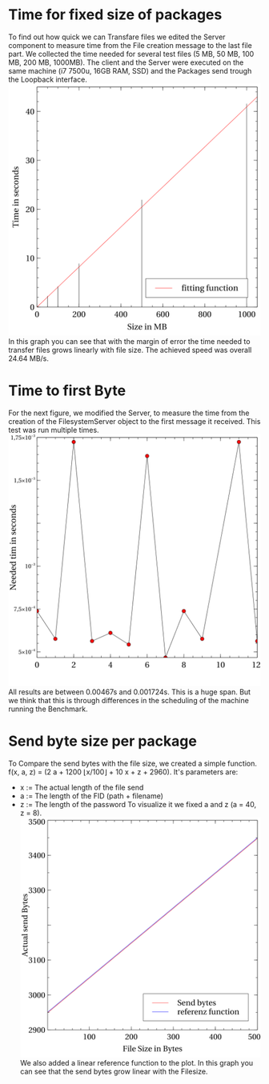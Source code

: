 # Time for fixed size of packages
To find out how quick we can Transfare files we edited the Server component to measure time from the File creation message to the last file part. We collected the time needed for several test files (5 MB, 50 MB, 100 MB, 200 MB, 1000MB). The client and the Server were executed on the same machine (i7 7500u, 16GB RAM, SSD) and the Packages send trough the Loopback interface. 
![Size Benchmark](size.svg)
In this graph you can see that with the margin of error the time needed to transfer files grows linearly with file size. The achieved speed was overall 24.64 MB/s.

# Time to first Byte
For the next figure, we modified the Server, to measure the time from the creation of the FilesystemServer object to the first message it received. This test was run multiple times. ![Graph time to first byte](timetobyte.svg) All results are between 0.00467s and 0.001724s. This is a huge span. But we think that this is through differences in the scheduling of the machine running the Benchmark. 

# Send byte size per package
To Compare the send bytes with the file size, we created a simple function. f(x, a, z) = (2 a + 1200 ⌊x/100⌋ + 10 x + z + 2960). It's parameters are:
* x := The actual length of the file send
* a := The length of the FID (path + filename)
* z := The length of the password
To visualize it we fixed a and z (a = 40, z = 8). 
![Send bytes vs Bytes](sendbytesfunction.svg)
We also added a linear reference function to the plot. In this graph you can see that the send bytes grow linear with the Filesize.